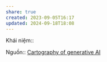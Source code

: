 ```yaml
---
share: true
created: 2023-09-05T16:17
updated: 2024-09-18T18:08
---
```

Khái niệm:: 

Nguồn:: [Cartography of generative AI](https://cartography-of-generative-ai.net/)